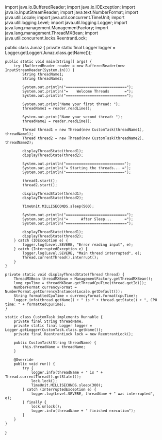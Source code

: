 import java.io.BufferedReader;
import java.io.IOException;
import java.io.InputStreamReader;
import java.text.NumberFormat;
import java.util.Locale;
import java.util.concurrent.TimeUnit;
import java.util.logging.Level;
import java.util.logging.Logger;
import java.lang.management.ManagementFactory;
import java.lang.management.ThreadMXBean;
import java.util.concurrent.locks.ReentrantLock;

public class Junaz {
    private static final Logger logger = Logger.getLogger(Junaz.class.getName());

    public static void main(String[] args) {
        try (BufferedReader reader = new BufferedReader(new InputStreamReader(System.in))) {
            String threadName1;
            String threadName2;

            System.out.println("============================");
            System.out.println("=    Welcome Threads       =");
            System.out.println("============================");

            System.out.print("Name your first thread: ");
            threadName1 = reader.readLine();

            System.out.print("Name your second thread: ");
            threadName2 = reader.readLine();

            Thread thread1 = new Thread(new CustomTask(threadName1), threadName1);
            Thread thread2 = new Thread(new CustomTask(threadName2), threadName2);

            displayThreadState(thread1);
            displayThreadState(thread2);

            System.out.println("===========================");
            System.out.println("= Starting the threads... =");
            System.out.println("===========================");

            thread1.start();
            thread2.start();

            displayThreadState(thread1);
            displayThreadState(thread2);

            TimeUnit.MILLISECONDS.sleep(500);

            System.out.println("============================");
            System.out.println("=      After Sleep...      =");
            System.out.println("============================");

            displayThreadState(thread1);
            displayThreadState(thread2);
        } catch (IOException e) {
            logger.log(Level.SEVERE, "Error reading input", e);
        } catch (InterruptedException e) {
            logger.log(Level.SEVERE, "Main thread interrupted", e);
            Thread.currentThread().interrupt();
        }
    }

    private static void displayThreadState(Thread thread) {
        ThreadMXBean threadMXBean = ManagementFactory.getThreadMXBean();
        long cpuTime = threadMXBean.getThreadCpuTime(thread.getId());
        NumberFormat currencyFormat = NumberFormat.getCurrencyInstance(Locale.getDefault());
        String formattedCpuTime = currencyFormat.format(cpuTime);
        logger.info(thread.getName() + " is " + thread.getState() + ", CPU time: " + formattedCpuTime);
    }

    static class CustomTask implements Runnable {
        private final String threadName;
        private static final Logger logger = Logger.getLogger(CustomTask.class.getName());
        private final ReentrantLock lock = new ReentrantLock();

        public CustomTask(String threadName) {
            this.threadName = threadName;
        }

        @Override
        public void run() {
            try {
                logger.info(threadName + " is " + Thread.currentThread().getState());
                lock.lock();
                TimeUnit.MILLISECONDS.sleep(300);
            } catch (InterruptedException e) {
                logger.log(Level.SEVERE, threadName + " was interrupted", e);
            } finally {
                lock.unlock();
                logger.info(threadName + " finished execution");
            }
        }
    }
}